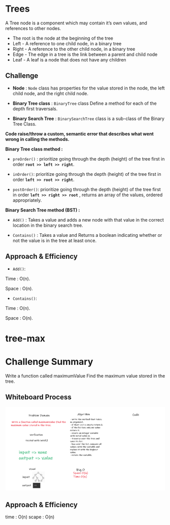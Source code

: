 # Trees

A Tree node is a component which may contain it’s own values, and references to other nodes.

- The root is the node at the beginning of the tree
- Left - A reference to one child node, in a binary tree
- Right - A reference to the other child node, in a binary tree
- Edge - The edge in a tree is the link between a parent and child node
- Leaf - A leaf is a node that does not have any children

## Challenge

- **Node** : `Node` class has properties for the value stored in the node, the left child node, and the right child node.

- **Binary Tree class** : `BinaryTree` class Define a method for each of the depth first traversals.

- **Binary Search Tree** : `BinarySearchTree` class is a sub-class of the Binary Tree Class.

**Code raise/throw a custom, semantic error that describes what went wrong in calling the methods.**



**Binary Tree class method :**

- `preOrder()` : prioritize going through the depth (height) of the tree first in order **`root >> left >> right`**.

- `inOrder()`: prioritize going through the depth (height) of the tree first in order **`left >> root >> right`**.

- `postOrder()`: prioritize going through the depth (height) of the tree first in order **`left >> right >> root`** , returns an array of the values, ordered appropriately.

**Binary Search Tree method (BST) :**

- `Add()` : Takes a value and adds a new node with that value in the correct location in the binary search tree.

- `Contains()` : Takes a value and Returns a boolean indicating whether or not the value is in the tree at least once.

## Approach & Efficiency

- `Add()`:

Time : O(n).

Space : O(n).

- `Contains()`:

Time : O(n).

Space : O(n).


# tree-max

# Challenge Summary

Write a function called maximumValue Find the maximum value stored in the tree.

## Whiteboard Process

![max-tree](CC16.png)

## Approach & Efficiency

time : O(n)
scape : O(n)